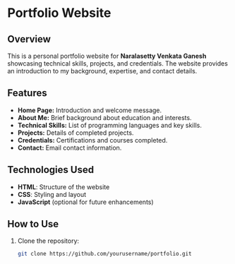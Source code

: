 # Portfolio Website

## Overview
This is a personal portfolio website for **Naralasetty Venkata Ganesh** showcasing technical skills, projects, and credentials. The website provides an introduction to my background, expertise, and contact details.

## Features
- **Home Page:** Introduction and welcome message.
- **About Me:** Brief background about education and interests.
- **Technical Skills:** List of programming languages and key skills.
- **Projects:** Details of completed projects.
- **Credentials:** Certifications and courses completed.
- **Contact:** Email contact information.

## Technologies Used
- **HTML**: Structure of the website
- **CSS**: Styling and layout
- **JavaScript** (optional for future enhancements)

## How to Use
1. Clone the repository:
   ```sh
   git clone https://github.com/yourusername/portfolio.git
